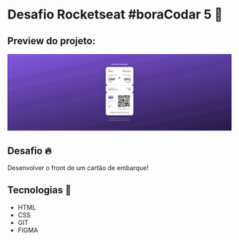 # Desafio Rocketseat #boraCodar 5 🚀

Preview do projeto:
---
![image_preview](https://github.com/vbruno96/boraCodar/blob/main/boarding-pass/assets/img/image_preview.gif)

## Desafio 🔥
Desenvolver o front de um cartão de embarque!

## Tecnologias 📡
* HTML
* CSS
* GIT
* FIGMA
